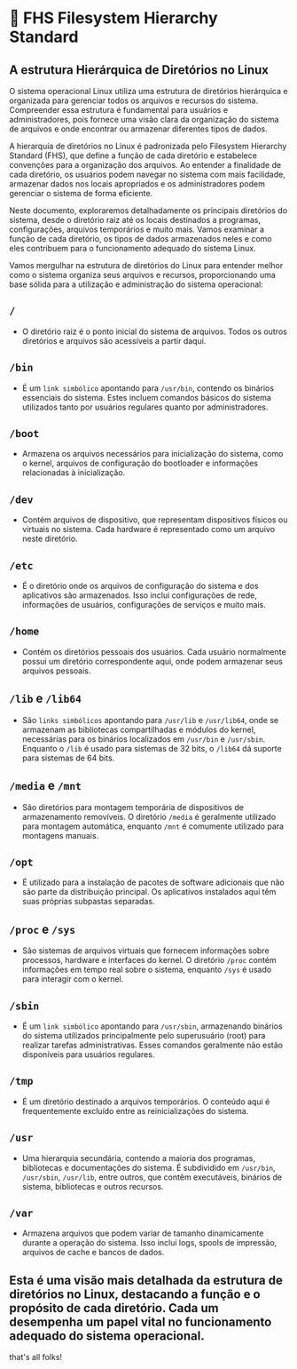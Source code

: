 # 📁 FHS Filesystem Hierarchy Standard

##  A estrutura Hierárquica de Diretórios no Linux

O sistema operacional Linux utiliza uma estrutura de diretórios hierárquica e organizada para gerenciar todos os arquivos e recursos do sistema. Compreender essa estrutura é fundamental para usuários e administradores, pois fornece uma visão clara da organização do sistema de arquivos e onde encontrar ou armazenar diferentes tipos de dados.

A hierarquia de diretórios no Linux é padronizada pelo Filesystem Hierarchy Standard (FHS), que define a função de cada diretório e estabelece convenções para a organização dos arquivos. Ao entender a finalidade de cada diretório, os usuários podem navegar no sistema com mais facilidade, armazenar dados nos locais apropriados e os administradores podem gerenciar o sistema de forma eficiente.

Neste documento, exploraremos detalhadamente os principais diretórios do sistema, desde o diretório raiz até os locais destinados a programas, configurações, arquivos temporários e muito mais. Vamos examinar a função de cada diretório, os tipos de dados armazenados neles e como eles contribuem para o funcionamento adequado do sistema Linux.

Vamos mergulhar na estrutura de diretórios do Linux para entender melhor como o sistema organiza seus arquivos e recursos, proporcionando uma base sólida para a utilização e administração do sistema operacional:


## `/`

- O diretório raiz é o ponto inicial do sistema de arquivos. Todos os outros diretórios e arquivos são acessíveis a partir daqui.

## `/bin`

- É um `link simbólico` apontando para `/usr/bin`, contendo os binários essenciais do sistema. Estes incluem comandos básicos do sistema utilizados tanto por usuários regulares quanto por administradores.

## `/boot`

- Armazena os arquivos necessários para inicialização do sistema, como o kernel, arquivos de configuração do bootloader e informações relacionadas à inicialização.

## `/dev`

- Contém arquivos de dispositivo, que representam dispositivos físicos ou virtuais no sistema. Cada hardware é representado como um arquivo neste diretório.

## `/etc`

- É o diretório onde os arquivos de configuração do sistema e dos aplicativos são armazenados. Isso inclui configurações de rede, informações de usuários, configurações de serviços e muito mais.

## `/home`

- Contém os diretórios pessoais dos usuários. Cada usuário normalmente possui um diretório correspondente aqui, onde podem armazenar seus arquivos pessoais.

## `/lib` e `/lib64`

- São `links simbólicos` apontando para `/usr/lib` e `/usr/lib64`, onde se armazenam as bibliotecas compartilhadas e módulos do kernel, necessárias para os binários localizados em `/usr/bin` e `/usr/sbin`. Enquanto o `/lib` é usado para sistemas de 32 bits, o `/lib64` dá suporte para sistemas de 64 bits.

## `/media` e `/mnt`

- São diretórios para montagem temporária de dispositivos de armazenamento removíveis. O diretório `/media` é geralmente utilizado para montagem automática, enquanto `/mnt` é comumente utilizado para montagens manuais.

## `/opt`

- É utilizado para a instalação de pacotes de software adicionais que não são parte da distribuição principal. Os aplicativos instalados aqui têm suas próprias subpastas separadas.

## `/proc` e `/sys`

- São sistemas de arquivos virtuais que fornecem informações sobre processos, hardware e interfaces do kernel. O diretório `/proc` contém informações em tempo real sobre o sistema, enquanto `/sys` é usado para interagir com o kernel.

## `/sbin`

- É um `link simbólico` apontando para `/usr/sbin`, armazenando binários do sistema utilizados principalmente pelo superusuário (root) para realizar tarefas administrativas. Esses comandos geralmente não estão disponíveis para usuários regulares.

## `/tmp`

- É um diretório destinado a arquivos temporários. O conteúdo aqui é frequentemente excluído entre as reinicializações do sistema.

## `/usr`

- Uma hierarquia secundária, contendo a maioria dos programas, bibliotecas e documentações do sistema. É subdividido em `/usr/bin`, `/usr/sbin`, `/usr/lib`, entre outros, que contêm executáveis, binários de sistema, bibliotecas e outros recursos.

## `/var`

- Armazena arquivos que podem variar de tamanho dinamicamente durante a operação do sistema. Isso inclui logs, spools de impressão, arquivos de cache e bancos de dados.

## Esta é uma visão mais detalhada da estrutura de diretórios no Linux, destacando a função e o propósito de cada diretório. Cada um desempenha um papel vital no funcionamento adequado do sistema operacional.


that's all folks!

